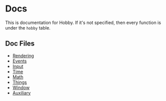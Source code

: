 # Docs

This is documentation for Hobby.
If it's not specified, then every function is under the `hobby` table.

## Doc Files
- [Rendering](rendering.md)
- [Events](events.md)
- [Input](input.md)
- [Time](time.md)
- [Math](math.md)
- [Things](things.md)
- [Window](window.md)
- [Auxiliary](auxiliary.md)

